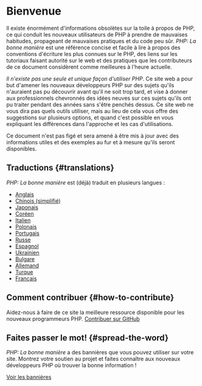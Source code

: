 # Bienvenue

Il existe énormément d'informations obsolètes sur la toile à propos de PHP, ce qui conduit les nouveaux utilisateurs de PHP à prendre de mauvaises habitudes, propageant de mauvaises pratiques et du code peu sûr.
_PHP: La bonne manière_ est une référence concise et facile à lire à propos des conventions d'écriture
les plus connues sur le PHP, des liens sur les tutoriaux faisant autorité sur le web et des pratiques que les contributeurs de ce document considèrent comme meilleures à l'heure actuelle.

_Il n'existe pas une seule et unique façon d'utiliser PHP_. Ce site web a pour but d'amener les nouveaux développeurs PHP sur des sujets qu'ils n'auraient pas pu découvrir avant qu'il ne soit trop tard, et vise
à donner aux professionnels chevronnés des idées neuves sur ces sujets qu'ils ont pu traiter pendant des années sans
s'être penchés dessus. Ce site web ne vous dira pas quels outils utiliser, mais au lieu de cela vous offre
des suggestions sur plusieurs options, et quand c'est possible en vous expliquant les différences dans l'approche et
les cas d'utilisations.

Ce document n'est pas figé et sera amené à être mis à jour avec des informations utiles et des exemples au fur et à
mesure qu'ils seront disponibles.

## Traductions {#translations}

_PHP: La bonne manière_ est (déjà) traduit en plusieurs langues :

* [Anglais](http://www.phptherightway.com)
* [Chinois (simplifié)](http://wulijun.github.com/php-the-right-way)
* [Japonais](http://ja.phptherightway.com)
* [Coréen](http://wafe.github.io/php-the-right-way/)
* [Italien](http://it.phptherightway.com/)
* [Polonais](http://pl.phptherightway.com/)
* [Portugais](http://br.phptherightway.com/)
* [Russe](http://getjump.github.io/ru-php-the-right-way)
* [Espagnol](http://phpdevenezuela.github.io/php-the-right-way/)
* [Ukrainien](http://iflista.github.com/php-the-right-way/)
* [Bulgare](http://bg.phptherightway.com/)
* [Allemand](http://rwetzlmayr.github.io/php-the-right-way/)
* [Turque](http://hkulekci.github.io/php-the-right-way/)
* [Français](http://eilgin.github.io/php-the-right-way/)

## Comment contribuer {#how-to-contribute}

Aidez-nous à faire de ce site la meilleure ressource disponible
pour les nouveaux programmeurs PHP. [Contribuer sur GitHub][1]

## Faites passer le mot! {#spread-the-word}

_PHP: La bonne manière_ a des bannières que vous pouvez utiliser sur votre site. Montrez votre soutien au projet et
faites connaître aux nouveaux développeurs PHP où trouver la bonne information !

[Voir les bannières][2]

[1]: https://github.com/codeguy/php-the-right-way/tree/gh-pages
[2]: /php-the-right-way/banners.html
